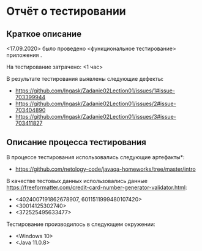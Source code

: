 # Отчёт о тестировании <Credit Card Number Validator>

## Краткое описание

<17.09.2020> было проведено <функциональное тестирование> приложения <Credit Card Number Validator>.

На тестирование затрачено: <1 час>

В результате тестирования выявлены следующие дефекты:
* <https://github.com/Ingask/Zadanie02Lection01/issues/1#issue-703399944>
* <https://github.com/Ingask/Zadanie02Lection01/issues/2#issue-703404890>
* <https://github.com/Ingask/Zadanie02Lection01/issues/3#issue-703411827>

## Описание процесса тестирования

В процессе тестирования использовались следующие артефакты*:
* <https://github.com/netology-code/javaqa-homeworks/tree/master/intro>

В качестве тестовых данных использовались данные <https://freeformatter.com/credit-card-number-generator-validator.html>:
* <4024007191862678907, 6011511999480107420>
* <30014125302740>
* <372525495633477>

Тестирование производилось в следующем окружении:
* <Windows 10>
* <Java 11.0.8>
